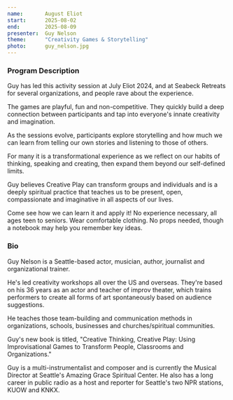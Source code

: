 ```yaml
---
name:       August Eliot
start:      2025-08-02
end:        2025-08-09
presenter:  Guy Nelson
theme:      "Creativity Games & Storytelling"
photo:      guy_nelson.jpg
---
```


### Program Description

Guy has led this activity session at July Eliot 2024, and at Seabeck Retreats for several organizations, 
and people rave about the experience. 

The games are playful, fun and non-competitive. They quickly build a deep connection between participants 
and tap into everyone's innate creativity and imagination. 

As the sessions evolve, participants explore storytelling and how much we can learn from telling our 
own stories and listening to those of others. 

For many it is a transformational experience as we reflect on our habits of thinking, 
speaking and creating, then expand them beyond our self-defined limits.  

Guy believes Creative Play can transform groups and individuals and is a
deeply spiritual practice that teaches us to be present, open, compassionate and imaginative in all aspects of our lives. 

Come see how we can learn it and apply it!  No experience necessary, all ages teen to seniors. 
Wear comfortable clothing. No props needed, though a notebook may help you remember key ideas.

### Bio

Guy Nelson is a Seattle-based actor, musician, author, journalist and organizational trainer. 

He's led creativity workshops all over the US and overseas. They're based on his 
36 years as an actor and teacher of improv theater, which trains performers to create 
all forms of art spontaneously based on audience suggestions. 

He teaches those team-building and communication methods in organizations, schools, 
businesses and churches/spiritual communities. 

Guy's new book is titled, "Creative Thinking, Creative Play: Using 
Improvisational Games to Transform People, Classrooms and Organizations." 

Guy is a multi-instrumentalist and composer and is currently the Musical Director at 
Seattle's Amazing Grace Spiritual Center. He also has a long career in 
public radio as a host and reporter for Seattle's two NPR stations, KUOW and KNKX.
